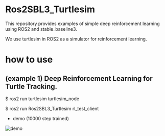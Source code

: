 # Ros2SBL3_Turtlesim

This repository provides examples of simple deep reinforcement learning using ROS2 and stable_baseline3.

We use turtlesim in ROS2 as a simulator for reinforcement learning.

# how to use
## (example 1) Deep Reinforcement Learning for Turtle Tracking.

$ ros2 run turtlesim turtlesim_node

$ ros2 run Ros2SBL3_Turtlesim rl_test_client 

* demo (10000 step trained)

![demo](https://raw.github.com/wiki/HNakagomi/Ros2SBL3_Turtlesim/images/10000step_trained.gif)
